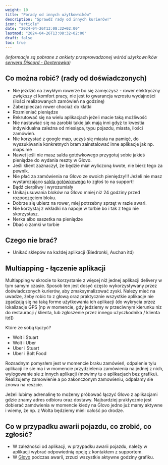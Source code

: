 ```yaml
---
weight: 10
title: "Porady od innych użytkowników"
description: "Sprawdź rady od innych kurierów!"
icon: "article"
date: "2024-04-26T13:08:32+02:00"
lastmod: "2024-04-26T13:08:32+02:00"
draft: false
toc: true
---
```

*(informacje są pobrane z ankiety przeprowadzonej wśród użytkowników [serwera Discord - Dexterawka](https://discord.gg/dexterawka))*


## __Co można robić? (rady od doświadczonych)__

* Nie jeździć na zwykłym rowerze bo się zamęczysz - rower elektryczny zwiększy ci komfort pracy, nie jest to gwarancja wzrostu wydajności (ilości realizowanych zamówień na godzinę)
* Zabezpieczać rower chociaż do klatki
* Rozmieniać pieniądze
* Rekrutować się na wielu aplikacjach jeżeli macie taką możliwość
* Nie nastawiać się na zarobki takie jak mają inni gdyż to kwestia indywidualna zależna od miesiąca, typu pojazdu, miasta, ilości zamówień.
* Nie korzystać z google map, uczyś się miasta na pamięć, do wyszukiwania konkretnych bram zainstalować inne aplikacje jak np. maps.me
* Nawet jeśli nie masz salda gotówkowego przygotuj sobie jakieś pieniądze do wydania reszty w Glovo.
* Jeśli klient zaznaczył, że będzie miał wyliczoną kwote, nie bierz tego za pewnik.
* Nie płać za zamówienia na Glovo ze swoich pieniędzy!!! Jeżeli nie masz wystarczająco [salda gotówkowego](/docs/apps/8-glovo.md#saldo-gotówkowe) to zgłoś to na support!
* Bądź cierpliwy i wyrozumiały
* Unikaj usuwania bloków na Glovo mniej niż 24 godziny przed rozpoczęciem bloku.
* Dobrze się ubierz na rower, miej potrzebny sprzęt w razie awari.
* Nie korzystaj z wkładki na napoje w torbie bo i tak z tego nie skorzystasz.
* Nerka albo saszetka na pieniądze
* Dbać o zamki w torbie

## __Czego nie brać?__

* Unikać sklepów na każdej aplikacji (Biedronki, Auchan itd)

## __Multiapping - łączenie aplikacji__
Multiapping w skrocie to korzystanie z więcej niż jednej aplikacji delivery w tym samym czasie. Sposob ten jest dosyć często wykorzystywany przez doświadczonych kurierów, aby zmaksymalizować zyski. Należy mieć na uwadze, żeby robic to z głową oraz praktycznie wszystkie aplikacje nie zgadzają się na taką forme użytkowania ich aplikacji (do wykrycia przez lokalizacje GPS [np w momencie, gdy jedziemy w przeciwnym kierunku niz do restauracji / klienta, lub zgłoszenie przez innego użyszkodnika / klienta itd])


Które ze sobą łączyć?
* Wolt i Stuart
* Wolt i Uber
* Uber i Stuart
* Uber i Bolt Food

Rozsadnym pomysłem jest w momencie braku zamówień, odpalenie tylu aplikacji ile sie ma i w momencie przydzielenia zamówienia na jednej z nich, wylogowanie sie z innych aplikacji (mowimy tu o aplikacjach bez grafiku). Realizujemy zamowienie a po zakonczonym zamowieniu, odpalamy sie znowu na reszcie.

Jeżeli lubimy adrenalinę to możemy próbować łączyć Glovo z aplikacjami gdzie znamy adres odbioru oraz dostawy. Najbardziej praktycznie jest dobierać zamówienia w momencie kiedy na Glovo jedno już mamy aktywne i wiemy, że np. z Wolta będziemy mieli całość po drodze.

## __Co w przypadku awarii pojazdu, co zrobić, co zgłosić__?

* W zależności od aplikacji, w przypadku awarii pojazdu, należy w aplikacji wybrać odpowiednią opcję z kontaktem z supportem.
* W [Glovo](apps/8-glovo.md) podczas awarii, zrzuci wszystkie aktywne godziny grafiku.
